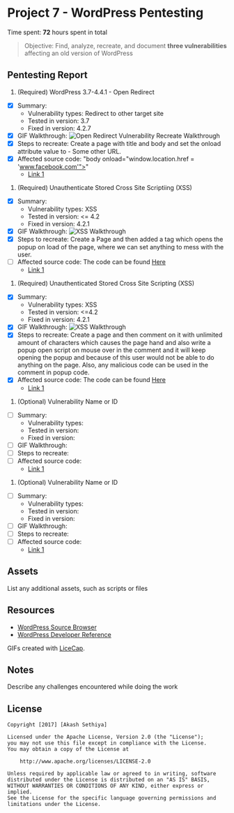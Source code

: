# Project 7 - WordPress Pentesting

Time spent: **72** hours spent in total

> Objective: Find, analyze, recreate, and document **three vulnerabilities** affecting an old version of WordPress

## Pentesting Report

1. (Required) WordPress 3.7-4.4.1 - Open Redirect
  - [X] Summary: 
    - Vulnerability types: Redirect to other target site
    - Tested in version: 3.7
    - Fixed in version: 4.2.7
  - [X] GIF Walkthrough: <img src='http://imgur.com/a/fNaW3.gif' title='Open Redirect Vulnerability Recreate Walkthrough' />
  - [X] Steps to recreate: Create a page with title and body and set the onload attribute value to - Some other URL.
  - [X] Affected source code: "body onload="window.location.href = 'www.facebook.com'"></body>"
    - [Link 1](https://core.trac.wordpress.org/browser/tags/version/src/source_file.php)
1. (Required) Unauthenticate Stored Cross Site Scriptiing (XSS)
  - [X] Summary: 
    - Vulnerability types: XSS
    - Tested in version: <= 4.2
    - Fixed in version: 4.2.1
  - [X] GIF Walkthrough: <img src='http://imgur.com/a/EVkjE.gif' title='XSS Walkthrough' />
  - [X] Steps to recreate: Create a Page and then added a tag which opens the popup on load of the page, where we can set anything to mess with the user.
  - [ ] Affected source code: The code can be found <a href='https://github.com/akash-sethiya/CyberSecurity-Quiz7/blob/master/XSS%20-%202.txt'>Here</a>
    - [Link 1](https://core.trac.wordpress.org/browser/tags/version/src/source_file.php)
1. (Required) Unauthenticated Stored Cross Site Scripting (XSS)
  - [X] Summary: 
    - Vulnerability types: XSS
    - Tested in version: <=4.2
    - Fixed in version: 4.2.1
  - [X] GIF Walkthrough: <img src='http://imgur.com/a/ol0yB.gif' title='XSS Walkthrough' />
  - [X] Steps to recreate: Create a page and then comment on it with unlimited amount of characters which causes the page hand and also write a popup open script on mouse over in the comment and it will keep opening the popup and because of this user would not be able to do anything on the page. Also, any malicious code can be used in the comment in popup code.
  - [X] Affected source code: The code can be found <a href='https://github.com/akash-sethiya/CyberSecurity-Quiz7/blob/master/XSS%20-%201.txt'>Here</a>
    - [Link 1](https://core.trac.wordpress.org/browser/tags/version/src/source_file.php)
1. (Optional) Vulnerability Name or ID
  - [ ] Summary: 
    - Vulnerability types:
    - Tested in version:
    - Fixed in version: 
  - [ ] GIF Walkthrough: 
  - [ ] Steps to recreate: 
  - [ ] Affected source code:
    - [Link 1](https://core.trac.wordpress.org/browser/tags/version/src/source_file.php)
1. (Optional) Vulnerability Name or ID
  - [ ] Summary: 
    - Vulnerability types:
    - Tested in version:
    - Fixed in version: 
  - [ ] GIF Walkthrough: 
  - [ ] Steps to recreate: 
  - [ ] Affected source code:
    - [Link 1](https://core.trac.wordpress.org/browser/tags/version/src/source_file.php) 

## Assets

List any additional assets, such as scripts or files

## Resources

- [WordPress Source Browser](https://core.trac.wordpress.org/browser/)
- [WordPress Developer Reference](https://developer.wordpress.org/reference/)

GIFs created with [LiceCap](http://www.cockos.com/licecap/).

## Notes

Describe any challenges encountered while doing the work

## License

    Copyright [2017] [Akash Sethiya]

    Licensed under the Apache License, Version 2.0 (the "License");
    you may not use this file except in compliance with the License.
    You may obtain a copy of the License at

        http://www.apache.org/licenses/LICENSE-2.0

    Unless required by applicable law or agreed to in writing, software
    distributed under the License is distributed on an "AS IS" BASIS,
    WITHOUT WARRANTIES OR CONDITIONS OF ANY KIND, either express or implied.
    See the License for the specific language governing permissions and
    limitations under the License.
